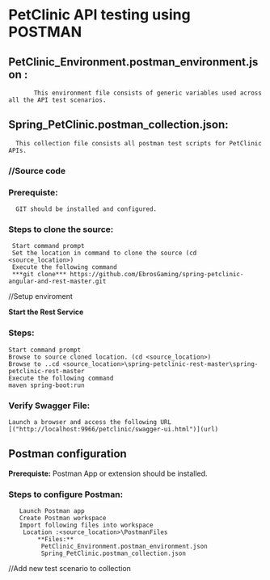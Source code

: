 # PetClinic API testing using POSTMAN

## PetClinic_Environment.postman_environment.json :
           This environment file consists of generic variables used across all the API test scenarios.


## Spring_PetClinic.postman_collection.json:
	  This collection file consists all postman test scripts for PetClinic APIs.


### //Source code
### **Prerequiste**:
	  GIT should be installed and configured.

### Steps to clone the source:
	 Start command prompt
	 Set the location in command to clone the source (cd <source_location>)
	 Execute the following command
	 ***git clone*** https://github.com/EbrosGaming/spring-petclinic-angular-and-rest-master.git



//Setup enviroment

**Start the Rest Service**

### Steps:
	Start command prompt
	Browse to source cloned location. (cd <source_location>)
	Browse to ..cd <source_location>\spring-petclinic-rest-master\spring-petclinic-rest-master
	Execute the following command
	maven spring-boot:run

### Verify Swagger File:
	Launch a browser and access the following URL [("http://localhost:9966/petclinic/swagger-ui.html")](url)
	

## Postman configuration

**Prerequiste:** 
	Postman App or extension should be installed.

### Steps to configure Postman:
       Launch Postman app
       Create Postman workspace
       Import following files into workspace
		Location :<source_location>\PostmanFiles
        	**Files:** 
			 PetClinic_Environment.postman_environment.json
			 Spring_PetClinic.postman_collection.json




//Add new test scenario to collection
